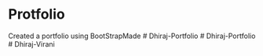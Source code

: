 # Protfolio
Created a portfolio using BootStrapMade
#   D h i r a j - P o r t f o l i o  
 #   D h i r a j - P o r t f o l i o  
 #   D h i r a j - V i r a n i  
 